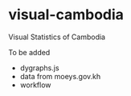 visual-cambodia
===============

Visual Statistics of Cambodia

To be added

- dygraphs.js
- data from moeys.gov.kh
- workflow
